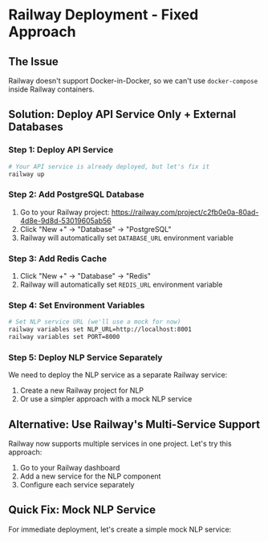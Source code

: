 # Railway Deployment - Fixed Approach

## The Issue
Railway doesn't support Docker-in-Docker, so we can't use `docker-compose` inside Railway containers.

## Solution: Deploy API Service Only + External Databases

### Step 1: Deploy API Service
```bash
# Your API service is already deployed, but let's fix it
railway up
```

### Step 2: Add PostgreSQL Database
1. Go to your Railway project: https://railway.com/project/c2fb0e0a-80ad-4d8e-9d8d-53019605ab56
2. Click "New +" → "Database" → "PostgreSQL"
3. Railway will automatically set `DATABASE_URL` environment variable

### Step 3: Add Redis Cache
1. Click "New +" → "Database" → "Redis"
2. Railway will automatically set `REDIS_URL` environment variable

### Step 4: Set Environment Variables
```bash
# Set NLP service URL (we'll use a mock for now)
railway variables set NLP_URL=http://localhost:8001
railway variables set PORT=8000
```

### Step 5: Deploy NLP Service Separately
We need to deploy the NLP service as a separate Railway service:

1. Create a new Railway project for NLP
2. Or use a simpler approach with a mock NLP service

## Alternative: Use Railway's Multi-Service Support

Railway now supports multiple services in one project. Let's try this approach:

1. Go to your Railway dashboard
2. Add a new service for the NLP component
3. Configure each service separately

## Quick Fix: Mock NLP Service

For immediate deployment, let's create a simple mock NLP service:
